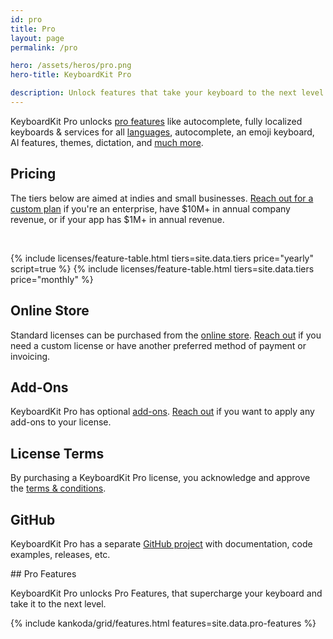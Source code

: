 ```yaml
---
id: pro
title: Pro
layout: page
permalink: /pro

hero: /assets/heros/pro.png
hero-title: KeyboardKit Pro

description: Unlock features that take your keyboard to the next level
---
```


KeyboardKit Pro unlocks [pro features](#features) like autocomplete, fully localized keyboards & services for all [languages](/locales), autocomplete, an emoji keyboard, AI features, themes, dictation, and [much more](#features).


<a name="pricing" />

## Pricing

The tiers below are aimed at indies and small businesses. [Reach out for a custom plan](mailto:{{site.email}}?subject=KeyboardKit%20Pro%20License) if you're an enterprise, have $10M+ in annual company revenue, or if your app has $1M+ in annual revenue.

&nbsp;

{% include licenses/feature-table.html tiers=site.data.tiers price="yearly" script=true %}
{% include licenses/feature-table.html tiers=site.data.tiers price="monthly" %}


## Online Store

Standard licenses can be purchased from the [online store]({{site.urls.gumroad}})<!--[Lemon Squeezy]({{site.lemon_url}})-->. [Reach out](mailto:{{site.email}}?subject=KeyboardKit%20Pro%20-%20Custom%20License) if you need a custom license or have another preferred method of payment or invoicing.


## Add-Ons

KeyboardKit Pro has optional [add-ons](/pro/addons). [Reach out](mailto:{{site.email}}?subject=KeyboardKit%20Pro%20License%20Add-Ons) if you want to apply any add-ons to your license.


## License Terms

By purchasing a KeyboardKit Pro license, you acknowledge and approve the [ terms & conditions](/pro/terms-and-conditions).


## GitHub

KeyboardKit Pro has a separate [GitHub project]({{site.urls.github_pro}}) with documentation, code examples, releases, etc.


<a name="features" />
## Pro Features

KeyboardKit Pro unlocks Pro Features, that supercharge your keyboard and take it to the next level.

{% include kankoda/grid/features.html features=site.data.pro-features %}